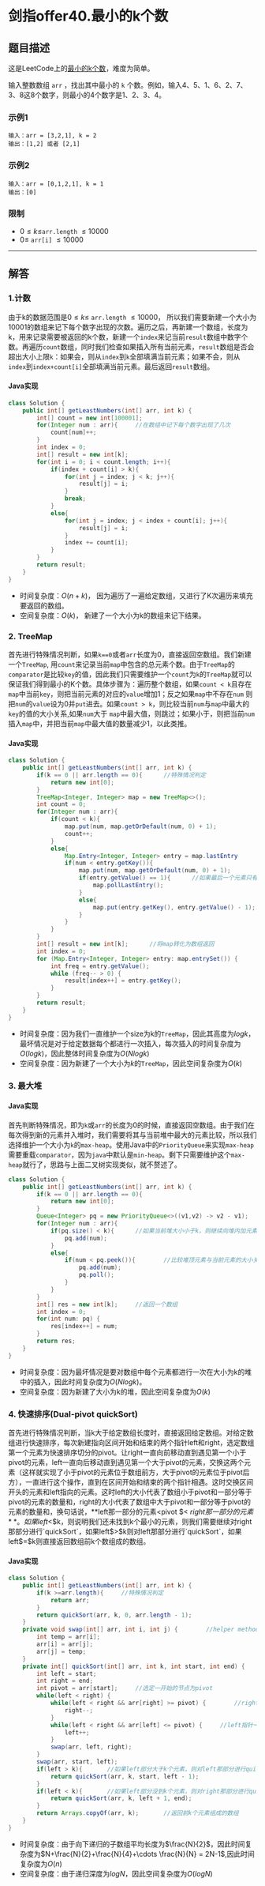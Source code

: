 # 剑指offer40.最小的k个数

## 题目描述

这是LeetCode上的[最小的k个数](https://leetcode-cn.com/problems/zui-xiao-de-kge-shu-lcof/)，难度为简单。

输入整数数组 `arr` ，找出其中最小的 `k` 个数。例如，输入4、5、1、6、2、7、3、8这8个数字，则最小的4个数字是1、2、3、4。

### 示例1

```
输入：arr = [3,2,1], k = 2
输出：[1,2] 或者 [2,1]
```

### 示例2

```
输入：arr = [0,1,2,1], k = 1
输出：[0]
```

### 限制

- $0 \leq k \leq$​ `arr.length` $\leq 10000$​​​​
- $0\leq$​ `arr[i]` $\leq 10000$​​​

***

## 解答

### 1.计数

由于k的数据范围是$0 \leq k \leq$ `arr.length` $\leq 10000$​， 所以我们需要新建一个大小为$10001$​的数组来记下每个数字出现的次数。遍历之后，再新建一个数组，长度为k，用来记录需要被返回的k个数，新建一个`index`来记当前`result`数组中数字个数。再遍历`count`数组，​同时我们检查如果插入所有当前元素，`result`数组是否会超出大小上限`k`：如果会，则从`index`到`k`全部填满当前元素；如果不会，则从`index`到`index+count[i]`全部填满当前元素。最后返回`result`数组。

#### Java实现

```Java
class Solution {
    public int[] getLeastNumbers(int[] arr, int k) {
        int[] count = new int[100001];
        for(Integer num : arr){		//在数组中记下每个数字出现了几次
            count[num]++;
        }
        int index = 0;
        int[] result = new int[k];
        for(int i = 0; i < count.length; i++){
            if(index + count[i] > k){
                for(int j = index; j < k; j++){
                    result[j] = i;
                }
                break;
            }
            else{
                for(int j = index; j < index + count[i]; j++){
                    result[j] = i;
                }
                index += count[i];
            }
        }
        return result;
    }
}
```

* 时间复杂度：$O(n+k)$​​​， 因为遍历了一遍给定数组，又进行了K次遍历来填充要返回的数组。
* 空间复杂度：$O(k)$​， 新建了一个大小为k的数组来记下结果。

### 2. TreeMap

首先进行特殊情况判断，如果`k==0`或者`arr`长度为0，直接返回空数组。我们新建一个`TreeMap`, 用`count`来记录当前`map`中包含的总元素个数。由于`TreeMap`的`comparator`是比较`key`的值，因此我们只需要维护一个`count`为`k`的`TreeMap`就可以保证我们得到最小的K个数。具体步骤为：遍历整个数组，如果`count < k`且存在`map`中当前`key`，则把当前元素的对应的`value`增加1；反之如果`map`中不存在`num` 则把`num`的`value`设为0并`put`进去。如果`count > k`，则比较当前`num`与`map`中最大的`key`的值的大小关系,如果`num`大于 `map`中最大值，则跳过；如果小于，则把当前`num`插入`map`中，并把当前`map`中最大值的数量减少1，以此类推。

#### Java实现

```Java
class Solution {
    public int[] getLeastNumbers(int[] arr, int k) {
        if(k == 0 || arr.length == 0){		//特殊情况判定
            return new int[0];
        }
        TreeMap<Integer, Integer> map = new TreeMap<>();
        int count = 0;
        for(Integer num : arr){
            if(count < k){
                map.put(num, map.getOrDefault(num, 0) + 1);
                count++;
            }
            else{
                Map.Entry<Integer, Integer> entry = map.lastEntry		//得到当前map中的最后一个元素
                if(num < entry.getKey()){
                    map.put(num, map.getOrDefault(num, 0) + 1);
                    if(entry.getValue() == 1){		//如果最后一个元素只有一个，则直接poll
                        map.pollLastEntry();
                    }
                    else{
                        map.put(entry.getKey(), entry.getValue() - 1);		//如果不止一个，则把它的值减一
                    }
                }
            }
        }
        int[] result = new int[k];		//将map转化为数组返回
        int index = 0;
        for (Map.Entry<Integer, Integer> entry: map.entrySet()) {
            int freq = entry.getValue();
            while (freq-- > 0) {
                result[index++] = entry.getKey();
            }
        }
        return result;
    }
}
```

* 时间复杂度：因为我们一直维护一个size为k的`TreeMap`，因此其高度为$logk$，最坏情况是对于给定数据每个都进行一次插入，每次插入的时间复杂度为$O(logk)$，因此整体时间复杂度为$O(Nlogk)$
* 空间复杂度：因为新建了一个大小为$k$​​的`TreeMap`，因此空间复杂度为$O(k)$

### 3. 最大堆

#### Java实现

首先判断特殊情况，即为`k`或`arr`的长度为0的时候，直接返回空数组。由于我们在每次得到新的元素并入堆时，我们需要将其与当前堆中最大的元素比较，所以我们选择维护一个大小为`k`的`max-heap`。使用Java中的`PriorityQueue`来实现`max-heap`需要重载`comparator`，因为`java`中默认是`min-heap`。剩下只需要维护这个`max-heap`就行了，思路与上面二叉树实现类似，就不赘述了。

```Java
class Solution {
    public int[] getLeastNumbers(int[] arr, int k) {
        if(k == 0 || arr.length == 0){
            return new int[0];
        }
        Queue<Integer> pq = new PriorityQueue<>((v1,v2) -> v2 - v1);		//重载comparator
        for(Integer num : arr){
            if(pq.size() < k){		//如果当前堆大小小于k，则继续向堆内加元素
                pq.add(num);
            }
            else{
                if(num < pq.peek()){		//比较堆顶元素与当前元素的大小关系
                    pq.add(num);
                    pq.poll();
                }
            }
        }
        int[] res = new int[k]; 	//返回一个数组
        int index = 0;
        for(int num: pq) {
            res[index++] = num;
        }
        return res;
    }
}
```

* 时间复杂度：因为最坏情况是要对数组中每个元素都进行一次在大小为k的堆中的插入，因此时间复杂度为$O(Nlogk)$​​ 。
* 空间复杂度：因为新建了大小为k的堆，因此空间复杂度为$O(k)$

### 4. 快速排序(Dual-pivot quickSort)

首先进行特殊情况判断，当k大于给定数组长度时，直接返回给定数组。对给定数组进行快速排序，每次新建指向区间开始和结束的两个指针left和right，选定数组第一个元素为快速排序切分的pivot。让right一直向前移动直到遇见第一个小于pivot的元素，left一直向后移动直到遇见第一个大于pivot的元素，交换这两个元素（这样就实现了小于pivot的元素位于数组前方，大于pivot的元素位于pivot后方），一直进行这个操作，直到在区间开始和结束的两个指针相遇。这时交换区间开头的元素和left指向的元素。这时left的大小代表了数组小于pivot和一部分等于pivot的元素的数量和，right的大小代表了数组中大于pivot和一部分等于pivot的元素的数量和，换句话说，**left那一部分的元素$<$​pivot $< $​​​​right那一部分的元素**。如果left$<$​k，则说明我们还未找到k个最小的元素，则我们需要继续对right那部分进行`quickSort`，如果left$>$​​k则对left那部分进行`quickSort`，如果left$=$​k则直接返回数组前k个数组成的数组。

#### Java实现

```Java
class Solution {
    public int[] getLeastNumbers(int[] arr, int k) {
        if(k >=arr.length){		//特殊情况判定
            return arr;
        }
        return quickSort(arr, k, 0, arr.length - 1);
    }
    private void swap(int[] arr, int i, int j) {		//helper method帮助我们交换数组中两个值
        int temp = arr[i];
        arr[i] = arr[j];
        arr[j] = temp;
    }
    private int[] quickSort(int[] arr, int k, int start, int end) {
        int left = start;
        int right = end;
        int pivot = arr[start];		//选定一开始的节点为pivot
        while(left < right) {
            while(left < right && arr[right] >= pivot) {		//right指针一直向左移动直到遇见小于pivot的元素
                right--;
            }
            while(left < right && arr[left] <= pivot) {		//left指针一直向有移动直到遇见大于pivot的元素
                left++;
            }
            swap(arr, left, right);
        }
        swap(arr, start, left);
        if(left > k){		//如果left部分大于k个元素，则对left那部分进行quickSort
            return quickSort(arr, k, start, left - 1);
        }
        if(left < k){		//如果left部分没到k个元素，则对right那部分进行quickSort
            return quickSort(arr, k, left + 1, end);
        }
        return Arrays.copyOf(arr, k);		//返回前k个元素组成的数组
    }
}
```

* 时间复杂度：由于向下递归的子数组平均长度为$\frac{N}{2}$​​​，因此时间复杂度为$N+\frac{N}{2}+\frac{N}{4}+\cdots \frac{N}{N} = 2N-1$​,因此时间复杂度为$O(n)$
* 空间复杂度：由于递归深度为$logN$，因此空间复杂度为$O(logN)$​
